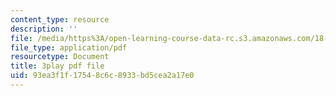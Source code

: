 ```yaml
---
content_type: resource
description: ''
file: /media/https%3A/open-learning-course-data-rc.s3.amazonaws.com/18-s096-topics-in-mathematics-with-applications-in-finance-fall-2013/93ea3f1f17548c6c8933bd5cea2a17e0_Z5yRMMVUC5w.pdf
file_type: application/pdf
resourcetype: Document
title: 3play pdf file
uid: 93ea3f1f-1754-8c6c-8933-bd5cea2a17e0
---
```

